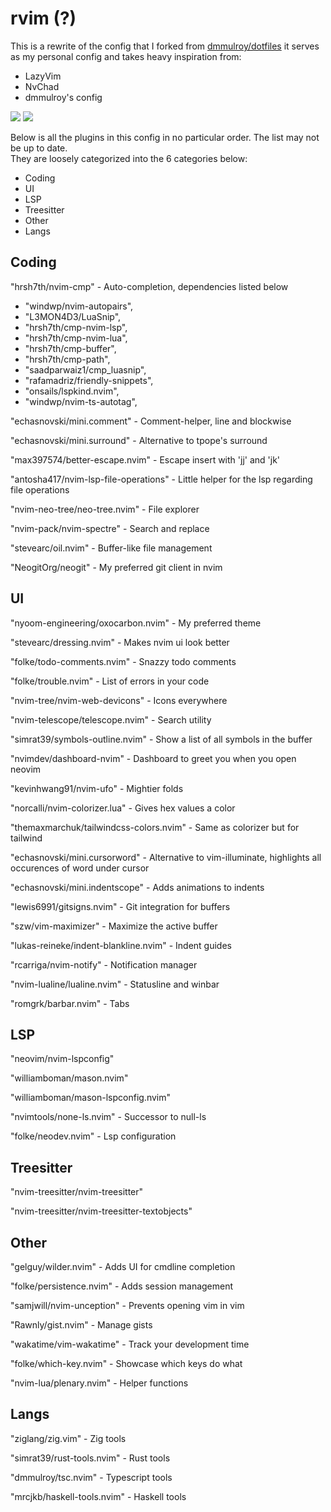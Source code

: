 # rvim (?)

This is a rewrite of the config that I forked from [dmmulroy/dotfiles](https://github.com/dmmulroy/dotfiles)
it serves as my personal config and takes heavy inspiration from:

- LazyVim
- NvChad
- dmmulroy's config

![](https://i.rond.cc/api/r299C4P6Nmcu.png)
![](https://i.rond.cc/api/4VM68Fwagqkn.png)

Below is all the plugins in this config in no particular order.
The list may not be up to date.  
They are loosely categorized into the 6 categories below:

- Coding
- UI
- LSP
- Treesitter
- Other
- Langs

## Coding

"hrsh7th/nvim-cmp" - Auto-completion, dependencies listed below

- "windwp/nvim-autopairs",
- "L3MON4D3/LuaSnip",
- "hrsh7th/cmp-nvim-lsp",
- "hrsh7th/cmp-nvim-lua",
- "hrsh7th/cmp-buffer",
- "hrsh7th/cmp-path",
- "saadparwaiz1/cmp_luasnip",
- "rafamadriz/friendly-snippets",
- "onsails/lspkind.nvim",
- "windwp/nvim-ts-autotag",

"echasnovski/mini.comment" - Comment-helper, line and blockwise

"echasnovski/mini.surround" - Alternative to tpope's surround

"max397574/better-escape.nvim" - Escape insert with 'jj' and 'jk'

"antosha417/nvim-lsp-file-operations" - Little helper for the lsp regarding file operations

"nvim-neo-tree/neo-tree.nvim" - File explorer

"nvim-pack/nvim-spectre" - Search and replace

"stevearc/oil.nvim" - Buffer-like file management

"NeogitOrg/neogit" - My preferred git client in nvim

## UI

"nyoom-engineering/oxocarbon.nvim" - My preferred theme

"stevearc/dressing.nvim" - Makes nvim ui look better

"folke/todo-comments.nvim" - Snazzy todo comments

"folke/trouble.nvim" - List of errors in your code

"nvim-tree/nvim-web-devicons" - Icons everywhere

"nvim-telescope/telescope.nvim" - Search utility

"simrat39/symbols-outline.nvim" - Show a list of all symbols in the buffer

"nvimdev/dashboard-nvim" - Dashboard to greet you when you open neovim

"kevinhwang91/nvim-ufo" - Mightier folds

"norcalli/nvim-colorizer.lua" - Gives hex values a color

"themaxmarchuk/tailwindcss-colors.nvim" - Same as colorizer but for tailwind

"echasnovski/mini.cursorword" - Alternative to vim-illuminate, highlights all occurences of word under cursor

"echasnovski/mini.indentscope" - Adds animations to indents

"lewis6991/gitsigns.nvim" - Git integration for buffers

"szw/vim-maximizer" - Maximize the active buffer

"lukas-reineke/indent-blankline.nvim" - Indent guides

"rcarriga/nvim-notify" - Notification manager

"nvim-lualine/lualine.nvim" - Statusline and winbar

"romgrk/barbar.nvim" - Tabs

## LSP

"neovim/nvim-lspconfig"

"williamboman/mason.nvim"

"williamboman/mason-lspconfig.nvim"

"nvimtools/none-ls.nvim" - Successor to null-ls

"folke/neodev.nvim" - Lsp configuration

## Treesitter

"nvim-treesitter/nvim-treesitter"

"nvim-treesitter/nvim-treesitter-textobjects"

## Other

"gelguy/wilder.nvim" - Adds UI for cmdline completion

"folke/persistence.nvim" - Adds session management

"samjwill/nvim-unception" - Prevents opening vim in vim

"Rawnly/gist.nvim" - Manage gists

"wakatime/vim-wakatime" - Track your development time

"folke/which-key.nvim" - Showcase which keys do what

"nvim-lua/plenary.nvim" - Helper functions

## Langs

"ziglang/zig.vim" - Zig tools

"simrat39/rust-tools.nvim" - Rust tools

"dmmulroy/tsc.nvim" - Typescript tools

"mrcjkb/haskell-tools.nvim" - Haskell tools
